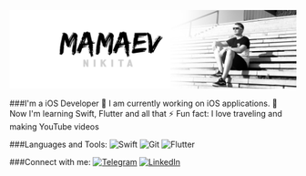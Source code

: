 ![Header](https://github.com/Nikita-Mamaev/Nikita-Mamaev/blob/main/assets/banner.png)

###I'm a iOS Developer
🔭 I am currently working on iOS applications.
🌱 Now I'm learning Swift, Flutter and all that
⚡ Fun fact: I love traveling and making YouTube videos

###Languages and Tools:
![Swift](https://img.shields.io/badge/-SWIFT-black?style=for-the-badge&logo=swift) ![Git](https://img.shields.io/badge/-Git-black?style=for-the-badge&logo=git) ![Flutter](https://img.shields.io/badge/-Flutter-black?style=for-the-badge&logo=flutter)

###Connect with me:
[![Telegram](https://img.shields.io/badge/-Telegram-black?style=for-the-badge&logo=telegram)](https://t.me/MamaevNik) [![LinkedIn](https://img.shields.io/badge/-Linked_In-black?style=for-the-badge&logo=linkedin)](https://www.linkedin.com/mwlite/in/nikitamamaev)